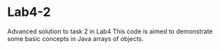 # Lab4-2
Advanced solution to task 2 in Lab4
This code is aimed to demonstrate some basic concepts in Java arrays of objects.

